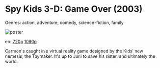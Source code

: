 # Spy Kids 3-D: Game Over (2003)

Genres: action, adventure, comedy, science-fiction, family

![poster](http://image.tmdb.org/t/p/w500/tethGDyocmatW6Li1NcUBXQo6Oo.jpg)

en:
  [720p](magnet:?xt=urn:btih:1B9E095364D30282410E0E0D02CCC326035C4B5F&tr=udp://glotorrents.pw:6969/announce&tr=udp://tracker.opentrackr.org:1337/announce&tr=udp://torrent.gresille.org:80/announce&tr=udp://tracker.openbittorrent.com:80&tr=udp://tracker.coppersurfer.tk:6969&tr=udp://tracker.leechers-paradise.org:6969&tr=udp://p4p.arenabg.ch:1337&tr=udp://tracker.internetwarriors.net:1337)
  [1080p](magnet:?xt=urn:btih:284B01E12BA661D2B4D2582F96C526D27347190B&tr=udp://glotorrents.pw:6969/announce&tr=udp://tracker.opentrackr.org:1337/announce&tr=udp://torrent.gresille.org:80/announce&tr=udp://tracker.openbittorrent.com:80&tr=udp://tracker.coppersurfer.tk:6969&tr=udp://tracker.leechers-paradise.org:6969&tr=udp://p4p.arenabg.ch:1337&tr=udp://tracker.internetwarriors.net:1337)
  


Carmen's caught in a virtual reality game designed by the Kids' new nemesis, the Toymaker. It's up to Juni to save his sister, and ultimately the world.